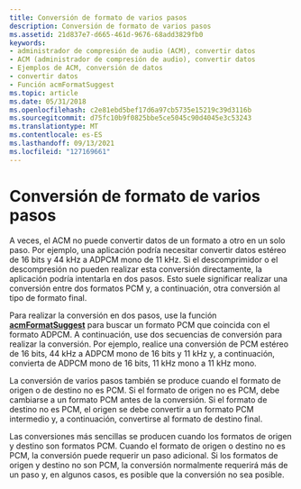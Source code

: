 ```yaml
---
title: Conversión de formato de varios pasos
description: Conversión de formato de varios pasos
ms.assetid: 21d837e7-d665-461d-9676-68add3829fb0
keywords:
- administrador de compresión de audio (ACM), convertir datos
- ACM (administrador de compresión de audio), convertir datos
- Ejemplos de ACM, conversión de datos
- convertir datos
- Función acmFormatSuggest
ms.topic: article
ms.date: 05/31/2018
ms.openlocfilehash: c2e81ebd5bef17d6a97cb5735e15219c39d3116b
ms.sourcegitcommit: d75fc10b9f0825bbe5ce5045c90d4045e3c53243
ms.translationtype: MT
ms.contentlocale: es-ES
ms.lasthandoff: 09/13/2021
ms.locfileid: "127169661"
---
```

# <a name="multistep-format-conversion"></a>Conversión de formato de varios pasos

A veces, el ACM no puede convertir datos de un formato a otro en un solo paso. Por ejemplo, una aplicación podría necesitar convertir datos estéreo de 16 bits y 44 kHz a ADPCM mono de 11 kHz. Si el descomprimidor o el descompresión no pueden realizar esta conversión directamente, la aplicación podría intentarla en dos pasos. Esto suele significar realizar una conversión entre dos formatos PCM y, a continuación, otra conversión al tipo de formato final.

Para realizar la conversión en dos pasos, use la función [**acmFormatSuggest**](/windows/desktop/api/Msacm/nf-msacm-acmformatsuggest) para buscar un formato PCM que coincida con el formato ADPCM. A continuación, use dos secuencias de conversión para realizar la conversión. Por ejemplo, realice una conversión de PCM estéreo de 16 bits, 44 kHz a ADPCM mono de 16 bits y 11 kHz y, a continuación, convierta de ADPCM mono de 16 bits, 11 kHz mono a 11 kHz mono.

La conversión de varios pasos también se produce cuando el formato de origen o de destino no es PCM. Si el formato de origen no es PCM, debe cambiarse a un formato PCM antes de la conversión. Si el formato de destino no es PCM, el origen se debe convertir a un formato PCM intermedio y, a continuación, convertirse al formato de destino final.

Las conversiones más sencillas se producen cuando los formatos de origen y destino son formatos PCM. Cuando el formato de origen o destino no es PCM, la conversión puede requerir un paso adicional. Si los formatos de origen y destino no son PCM, la conversión normalmente requerirá más de un paso y, en algunos casos, es posible que la conversión no sea posible.

 

 





